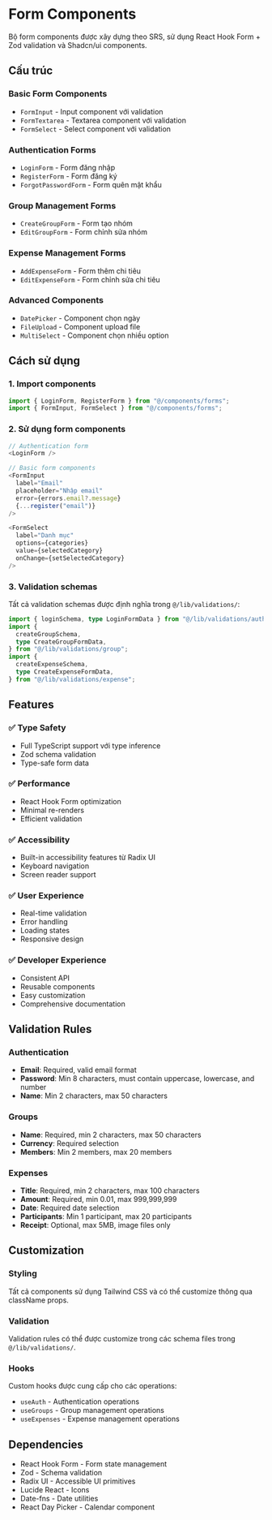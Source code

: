 # Form Components

Bộ form components được xây dựng theo SRS, sử dụng React Hook Form + Zod validation và Shadcn/ui components.

## Cấu trúc

### Basic Form Components

- `FormInput` - Input component với validation
- `FormTextarea` - Textarea component với validation
- `FormSelect` - Select component với validation

### Authentication Forms

- `LoginForm` - Form đăng nhập
- `RegisterForm` - Form đăng ký
- `ForgotPasswordForm` - Form quên mật khẩu

### Group Management Forms

- `CreateGroupForm` - Form tạo nhóm
- `EditGroupForm` - Form chỉnh sửa nhóm

### Expense Management Forms

- `AddExpenseForm` - Form thêm chi tiêu
- `EditExpenseForm` - Form chỉnh sửa chi tiêu

### Advanced Components

- `DatePicker` - Component chọn ngày
- `FileUpload` - Component upload file
- `MultiSelect` - Component chọn nhiều option

## Cách sử dụng

### 1. Import components

```typescript
import { LoginForm, RegisterForm } from "@/components/forms";
import { FormInput, FormSelect } from "@/components/forms";
```

### 2. Sử dụng form components

```typescript
// Authentication form
<LoginForm />

// Basic form components
<FormInput
  label="Email"
  placeholder="Nhập email"
  error={errors.email?.message}
  {...register("email")}
/>

<FormSelect
  label="Danh mục"
  options={categories}
  value={selectedCategory}
  onChange={setSelectedCategory}
/>
```

### 3. Validation schemas

Tất cả validation schemas được định nghĩa trong `@/lib/validations/`:

```typescript
import { loginSchema, type LoginFormData } from "@/lib/validations/auth";
import {
  createGroupSchema,
  type CreateGroupFormData,
} from "@/lib/validations/group";
import {
  createExpenseSchema,
  type CreateExpenseFormData,
} from "@/lib/validations/expense";
```

## Features

### ✅ Type Safety

- Full TypeScript support với type inference
- Zod schema validation
- Type-safe form data

### ✅ Performance

- React Hook Form optimization
- Minimal re-renders
- Efficient validation

### ✅ Accessibility

- Built-in accessibility features từ Radix UI
- Keyboard navigation
- Screen reader support

### ✅ User Experience

- Real-time validation
- Error handling
- Loading states
- Responsive design

### ✅ Developer Experience

- Consistent API
- Reusable components
- Easy customization
- Comprehensive documentation

## Validation Rules

### Authentication

- **Email**: Required, valid email format
- **Password**: Min 8 characters, must contain uppercase, lowercase, and number
- **Name**: Min 2 characters, max 50 characters

### Groups

- **Name**: Required, min 2 characters, max 50 characters
- **Currency**: Required selection
- **Members**: Min 2 members, max 20 members

### Expenses

- **Title**: Required, min 2 characters, max 100 characters
- **Amount**: Required, min 0.01, max 999,999,999
- **Date**: Required date selection
- **Participants**: Min 1 participant, max 20 participants
- **Receipt**: Optional, max 5MB, image files only

## Customization

### Styling

Tất cả components sử dụng Tailwind CSS và có thể customize thông qua className props.

### Validation

Validation rules có thể được customize trong các schema files trong `@/lib/validations/`.

### Hooks

Custom hooks được cung cấp cho các operations:

- `useAuth` - Authentication operations
- `useGroups` - Group management operations
- `useExpenses` - Expense management operations

## Dependencies

- React Hook Form - Form state management
- Zod - Schema validation
- Radix UI - Accessible UI primitives
- Lucide React - Icons
- Date-fns - Date utilities
- React Day Picker - Calendar component
